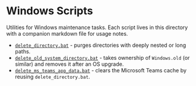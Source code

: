 # Windows Scripts

Utilities for Windows maintenance tasks. Each script lives in this directory with a companion markdown file for usage notes.

* [`delete_directory.bat`](./delete_directory.bat) - purges directories with deeply nested or long paths.
* [`delete_old_system_directory.bat`](./delete_old_system_directory.bat) - takes ownership of `Windows.old` (or similar) and removes it after an OS upgrade.
* [`delete_ms_teams_app_data.bat`](./delete_ms_teams_app_data.bat) - clears the Microsoft Teams cache by reusing `delete_directory.bat`.
